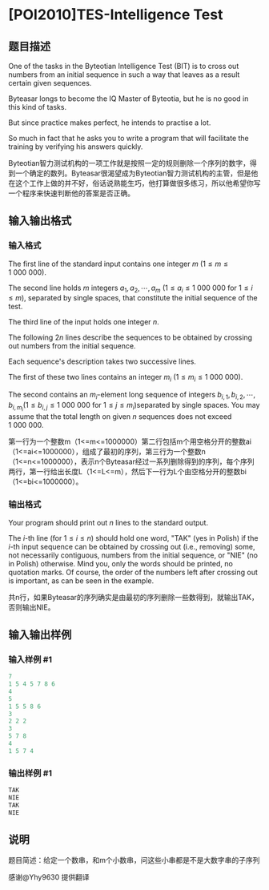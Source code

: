 # [POI2010]TES-Intelligence Test

## 题目描述

One of the tasks in the Byteotian Intelligence Test (BIT) is to cross out numbers from an initial sequence in such a way that leaves as a result certain given sequences.

Byteasar longs to become the IQ Master of Byteotia, but he is no good in this kind of tasks.

But since practice makes perfect, he intends to practise a lot.

So much in fact that he asks you to write a program that will facilitate the training by verifying his answers quickly.

Byteotian智力测试机构的一项工作就是按照一定的规则删除一个序列的数字，得到一个确定的数列。Byteasar很渴望成为Byteotian智力测试机构的主管，但是他在这个工作上做的并不好，俗话说熟能生巧，他打算做很多练习，所以他希望你写一个程序来快速判断他的答案是否正确。

## 输入输出格式

### 输入格式

The first line of the standard input contains one integer $m$ ($1\le m\le 1\ 000\ 000$).

The second line holds $m$ integers $a_1,a_2,\cdots,a_m$ ($1\le a_i\le 1\ 000\ 000$ for $1\le i\le m$), separated by single spaces, that constitute the initial sequence of the test.

The third line of the input holds one integer $n$.

The following $2n$ lines describe the sequences to be obtained by crossing out numbers from the initial sequence.

Each sequence's description takes two successive lines.

The first of these two lines contains an integer $m_i$ ($1\le m_i\le 1\ 000\ 000$).

The second contains an $m_i$-element long sequence of integers $b_{i,1},b_{i,2},\cdots,b_{i,m_i}$($1\le b_{i,j}\le 1\ 000\ 000$ for $1\le j\le m_i$)separated by single spaces. You may assume that the total length on given $n$ sequences does not exceed $1\ 000\ 000$.

第一行为一个整数m（1<=m<=1000000）第二行包括m个用空格分开的整数ai（1<=ai<=1000000），组成了最初的序列，第三行为一个整数n（1<=n<=1000000），表示n个Byteasar经过一系列删除得到的序列，每个序列两行，第一行给出长度L（1<=L<=m），然后下一行为L个由空格分开的整数bi（1<=bi<=1000000）。

### 输出格式

Your program should print out $n$ lines to the standard output.

The $i$-th line (for $1\le i\le n$) should hold one word, "TAK" (yes in Polish) if the $i$-th input sequence can be obtained by crossing out (i.e., removing) some, not necessarily contiguous, numbers from the initial sequence, or "NIE" (no in Polish) otherwise. Mind you, only the words should be printed, no quotation marks. Of course, the order of the numbers left after crossing out is important, as can be seen in the example.

共n行，如果Byteasar的序列确实是由最初的序列删除一些数得到，就输出TAK，否则输出NIE。

## 输入输出样例

### 输入样例 #1

```cpp
7
1 5 4 5 7 8 6
4
5
1 5 5 8 6
3
2 2 2
3
5 7 8
4
1 5 7 4
```


### 输出样例 #1

```cpp
TAK
NIE
TAK
NIE
```


## 说明

题目简述：给定一个数串，和m个小数串，问这些小串都是不是大数字串的子序列

感谢@Yhy9630 提供翻译

